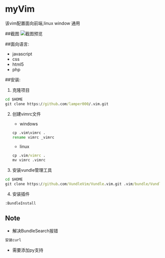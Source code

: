 # myVim
该vim配置面向前端,linux window 通用

##截图
![截图预览](http://p1.bqimg.com/567571/9933fca5e58de768.jpg)

##面向语言:
- javascript
- css
- html5
- php

##安装:
1. 克隆项目
```cmd
cd $HOME
git clone https://github.com/lamper000/.vim.git
```
2. 创建vimrc文件

	- windows
	```cmd
	cp .vim\vimrc .
	rename vimrc _vimrc
	```
	- linux
	```cmd
	cp .vim/vimrc .
	mv vimrc .vimrc
	```
3. 安装vundle管理工具
```cmd
cd $HOME
git clone https://github.com/VundleVim/Vundle.vim.git .vim/bundle/Vundle.vim
```
4. 安装插件
```vim
:BundleInstall
```

## Note
- 解决BundleSearch报错
```cmd
安装curl
```
- 需要添加py支持
